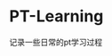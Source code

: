 














































































































# PT-Learning
记录一些日常的pt学习过程
